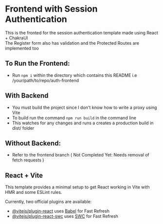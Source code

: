 # Frontend with Session Authentication
This is the fronted for the session authentication template made using React + ChakraUI    
The Register form also has validation and the Protected Routes are implemented too
## To Run the Frontend:
- Run `npm i` within the directory which contains this README i.e /your/path/to/repo/auth-frontend
## With Backend 
- You must build the project since I don't know how to write a proxy using Vite
- To build run the command `npm run build` in the command line
- This watches for any changes and runs a creates a production build in dist/ folder

## Without Backend:
- Refer to the frontend branch ( Not Completed Yet: Needs removal of fetch requests )

## React + Vite

This template provides a minimal setup to get React working in Vite with HMR and some ESLint rules.

Currently, two official plugins are available:

- [@vitejs/plugin-react](https://github.com/vitejs/vite-plugin-react/blob/main/packages/plugin-react/README.md) uses [Babel](https://babeljs.io/) for Fast Refresh
- [@vitejs/plugin-react-swc](https://github.com/vitejs/vite-plugin-react-swc) uses [SWC](https://swc.rs/) for Fast Refresh
